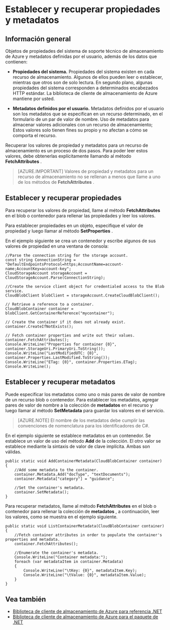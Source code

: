 <properties
    pageTitle="Establecer y recuperar propiedades y metadatos de los objetos de almacenamiento de Azure | Microsoft Azure"
    description="Almacenar metadatos personalizados en los objetos de almacenamiento de Azure y establecer y recuperar propiedades del sistema."
    services="storage"
    documentationCenter=""
    authors="tamram"
    manager="carmonm"
    editor="tysonn"/>

<tags
    ms.service="storage"
    ms.workload="storage"
    ms.tgt_pltfrm="na"
    ms.devlang="na"
    ms.topic="article"
    ms.date="10/18/2016"
    ms.author="tamram"/>

# <a name="set-and-retrieve-properties-and-metadata"></a>Establecer y recuperar propiedades y metadatos #

## <a name="overview"></a>Información general

Objetos de propiedades del sistema de soporte técnico de almacenamiento de Azure y metadatos definidas por el usuario, además de los datos que contienen:

*   **Propiedades del sistema.** Propiedades del sistema existen en cada recurso de almacenamiento. Algunos de ellos pueden leer o establecer, mientras que otros son de solo lectura. En segundo plano, algunas propiedades del sistema corresponden a determinados encabezados HTTP estándar. La biblioteca de cliente de almacenamiento de Azure mantiene por usted.  

*   **Metadatos definidos por el usuario.** Metadatos definidos por el usuario son los metadatos que se especifican en un recurso determinado, en el formulario de un par de valor de nombre. Uso de metadatos para almacenar valores adicionales con un recurso de almacenamiento; Estos valores solo tienen fines su propio y no afectan a cómo se comporta el recurso.  

Recuperar los valores de propiedad y metadatos para un recurso de almacenamiento es un proceso de dos pasos. Para poder leer estos valores, debe obtenerlas explícitamente llamando al método **FetchAttributes** .

> [AZURE.IMPORTANT] Valores de propiedad y metadatos para un recurso de almacenamiento no se rellenan a menos que llame a uno de los métodos de **FetchAttributes** . 

## <a name="setting-and-retrieving-properties"></a>Establecer y recuperar propiedades

Para recuperar los valores de propiedad, llame al método **FetchAttributes** en el blob o contenedor para rellenar las propiedades y leer los valores.

Para establecer propiedades en un objeto, especifique el valor de propiedad y luego llamar al método **SetProperties** .

En el ejemplo siguiente se crea un contenedor y escribe algunos de sus valores de propiedad en una ventana de consola:

    //Parse the connection string for the storage account.
    const string ConnectionString = "DefaultEndpointsProtocol=https;AccountName=account-name;AccountKey=account-key";
    CloudStorageAccount storageAccount = CloudStorageAccount.Parse(ConnectionString);
    
    //Create the service client object for credentialed access to the Blob service.
    CloudBlobClient blobClient = storageAccount.CreateCloudBlobClient();

    // Retrieve a reference to a container. 
    CloudBlobContainer container = blobClient.GetContainerReference("mycontainer");

    // Create the container if it does not already exist.
    container.CreateIfNotExists();

    // Fetch container properties and write out their values.
    container.FetchAttributes();
    Console.WriteLine("Properties for container {0}", container.StorageUri.PrimaryUri.ToString());
    Console.WriteLine("LastModifiedUTC: {0}", container.Properties.LastModified.ToString());
    Console.WriteLine("ETag: {0}", container.Properties.ETag);
    Console.WriteLine();

## <a name="setting-and-retrieving-metadata"></a>Establecer y recuperar metadatos

Puede especificar los metadatos como uno o más pares de valor de nombre de un recurso blob o contenedor. Para establecer los metadatos, agregar pares de valor de nombre a la colección de **metadatos** en el recurso y luego llamar al método **SetMetadata** para guardar los valores en el servicio.

> [AZURE.NOTE] El nombre de los metadatos debe cumplir las convenciones de nomenclatura para los identificadores de C#.
 
En el ejemplo siguiente se establece metadatos en un contenedor. Se establece un valor de uso del método **Add** de la colección. El otro valor se establece mediante la sintaxis de valor de clave implícita. Ambas son válidas.

    public static void AddContainerMetadata(CloudBlobContainer container)
    {
        //Add some metadata to the container.
        container.Metadata.Add("docType", "textDocuments");
        container.Metadata["category"] = "guidance";

        //Set the container's metadata.
        container.SetMetadata();
    }

Para recuperar metadatos, llame al método **FetchAttributes** en el blob o contenedor para rellenar la colección de **metadatos** , a continuación, leer los valores, como se muestra en el ejemplo siguiente.

    public static void ListContainerMetadata(CloudBlobContainer container)
    {
        //Fetch container attributes in order to populate the container's properties and metadata.
        container.FetchAttributes();

        //Enumerate the container's metadata.
        Console.WriteLine("Container metadata:");
        foreach (var metadataItem in container.Metadata)
        {
            Console.WriteLine("\tKey: {0}", metadataItem.Key);
            Console.WriteLine("\tValue: {0}", metadataItem.Value);
        }
    }

## <a name="see-also"></a>Vea también  

- [Biblioteca de cliente de almacenamiento de Azure para referencia .NET](http://msdn.microsoft.com/library/azure/wa_storage_30_reference_home.aspx)
- [Biblioteca de cliente de almacenamiento de Azure para el paquete de .NET](https://www.nuget.org/packages/WindowsAzure.Storage/) 
